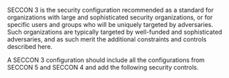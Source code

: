 SECCON 3 is the security configuration recommended as a standard for organizations with large and sophisticated security organizations, or for specific users and groups who will be uniquely targeted by adversaries. 
Such organizations are typically targeted by well-funded and sophisticated adversaries, and as such merit the additional constraints and controls described here.

A SECCON 3 configuration should include all the configurations from SECCON 5 and SECCON 4 and add the following security controls.
